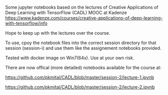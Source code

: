 Some jupyter notebooks based on the lectures of
Creative Applications of Deep Learning with TensorFlow (CADL) MOOC at Kadenze
https://www.kadenze.com/courses/creative-applications-of-deep-learning-with-tensorflow/info

Hope to keep up with the lectures over the course.

To use, cpoy the notebook files into the correct session directory for that session (session-i)
and use them like the assignement notebooks provided.

Tested with docker image on Win7(64x).
Use at your own risk.

There are now offical (more detailed) notebooks available for the course at:

https://github.com/pkmital/CADL/blob/master/session-2/lecture-1.ipynb

https://github.com/pkmital/CADL/blob/master/session-2/lecture-2.ipynb
